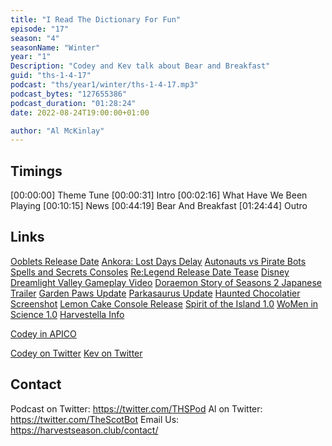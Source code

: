 ```yaml
---
title: "I Read The Dictionary For Fun"
episode: "17"
season: "4"
seasonName: "Winter"
year: "1"
Description: "Codey and Kev talk about Bear and Breakfast"
guid: "ths-1-4-17"
podcast: "ths/year1/winter/ths-1-4-17.mp3"
podcast_bytes: "127655386"
podcast_duration: "01:28:24"
date: 2022-08-24T19:00:00+01:00

author: "Al McKinlay"
---
```


## Timings

[00:00:00] Theme Tune
[00:00:31] Intro
[00:02:16] What Have We Been Playing
[00:10:15] News
[00:44:19] Bear And Breakfast
[01:24:44] Outro

## Links

[Ooblets Release Date](https://twitter.com/ooblets/status/1560250546870571009)
[Ankora: Lost Days Delay](https://www.kickstarter.com/projects/chibig/ankora-lost-days-a-cute-as-heck-exploration-adventure/posts/3551451)
[Autonauts vs Pirate Bots](https://twitter.com/Automationauts/status/1550138177268191239)
[Spells and Secrets Consoles](https://www.kickstarter.com/projects/rokaplay/spells-and-secrets/posts/3551534)
[Re:Legend Release Date Tease](https://www.kickstarter.com/projects/1723653856/re-legend-co-op-monster-raising-rpg/posts/3565765)
[Disney Dreamlight Valley Gameplay Video](https://www.youtube.com/watch?v=hsgOSQbgO1Q)
[Doraemon Story of Seasons 2 Japanese Trailer](https://www.youtube.com/watch?v=pCjYJsc1nK0)
[Garden Paws Update](https://twitter.com/GardenPawsGame/status/1556695565618089984)
[Parkasaurus Update](https://twitter.com/WashBearStudio/status/1557765723992125440)
[Haunted Chocolatier Screenshot](https://twitter.com/ConcernedApe/status/1554541146382053376)
[Lemon Cake Console Release](https://twitter.com/EloiseGameDev/status/1552717095628144649)
[Spirit of the Island 1.0](https://twitter.com/sotithegame/status/1559949092301799424)
[WoMen in Science 1.0](https://twitter.com/LuanaGame/status/1559143653519630340)
[Harvestella Info](https://www.square-enix-games.com/en_US/news/fresh-look-harvestella)

[Codey in APICO](https://twitter.com/apico_game/status/1554875745067040770)


[Codey on Twitter](https://twitter.com/codeymathis)
[Kev on Twitter](https://twitter.com/koopaprez)

## Contact

Podcast on Twitter: https://twitter.com/THSPod
Al on Twitter: https://twitter.com/TheScotBot
Email Us: https://harvestseason.club/contact/
